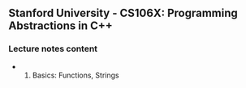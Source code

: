 ## Stanford University - CS106X: Programming Abstractions in C++
### Lecture notes content
- 1. Basics: Functions, Strings